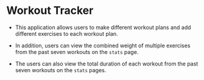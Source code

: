 # Workout Tracker

- This application allows users to make different workout plans and add different exercises to each workout plan. 

- In addition, users can view the combined weight of multiple exercises from the past seven workouts on the `stats` page.

- The users can also view the total duration of each workout from the past seven workouts on the `stats` pages.